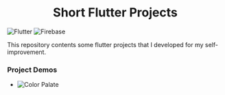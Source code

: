 <h1 align="center" id="title">Short Flutter Projects</h1>

![Flutter](https://img.shields.io/badge/Flutter-%2302569B.svg?style=for-the-badge&logo=Flutter&logoColor=white) ![Firebase](https://img.shields.io/badge/Firebase-039BE5?style=for-the-badge&logo=Firebase&logoColor=white)


<p id="description">This repository contents some flutter projects that I developed for my self-improvement.</p>

### Project Demos
- ![Color Palate](https://youtube.com/shorts/sfi6_SzpOOU?feature=share)
  
